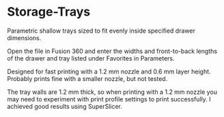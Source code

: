 # Storage-Trays
Parametric shallow trays sized to fit evenly inside specified drawer dimensions.

Open the file in Fusion 360 and enter the widths and front-to-back lengths of the drawer and tray listed under Favorites in Parameters.

Designed for fast printing with a 1.2 mm nozzle and 0.6 mm layer height. Probably prints fine with a smaller nozzle, but not tested.

The tray walls are 1.2 mm thick, so when printing with a 1.2 mm nozzle you may need to experiment with print profile settings to print successfully. I achieved good results using SuperSlicer.